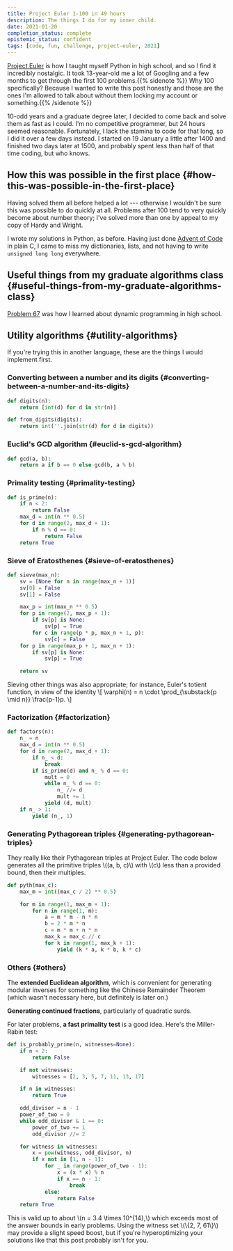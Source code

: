 ```yaml
---
title: Project Euler 1-100 in 49 hours
description: The things I do for my inner child.
date: 2021-01-20
completion_status: complete
epistemic_status: confident
tags: [code, fun, challenge, project-euler, 2021]
---
```


[Project Euler](https://projecteuler.net) is how I taught myself Python in high school, and so I find it incredibly nostalgic. It took 13-year-old me a lot of Googling and a few months to get through the first 100 problems.{{% sidenote %}} Why 100 specifically? Because I wanted to write this post honestly and those are the ones I'm allowed to talk about without them locking my account or something.{{% /sidenote %}}

10-odd years and a graduate degree later, I decided to come back and solve them as fast as I could. I'm no competitive programmer, but 24 hours seemed reasonable. Fortunately, I lack the stamina to code for that long, so I did it over a few days instead. I started on 19 January a little after 1400 and finished two days later at 1500, and probably spent less than half of that time coding, but who knows.



## How this was possible in the first place {#how-this-was-possible-in-the-first-place}

Having solved them all before helped a lot --- otherwise I wouldn't be sure this was possible to do quickly at all. Problems after 100 tend to very quickly become about number theory; I've solved more than one by appeal to my copy of Hardy and Wright.

I wrote my solutions in Python, as before. Having just done [Advent of Code](https://adventofco.de) in plain C, I came to miss my dictionaries, lists, and not having to write `unsigned long long` everywhere.


## Useful things from my graduate algorithms class {#useful-things-from-my-graduate-algorithms-class}

[Problem 67](https://projecteuler.net/problem=67) was how I learned about dynamic programming in high school.


## Utility algorithms {#utility-algorithms}

If you're trying this in another language, these are the things I would implement first.


### Converting between a number and its digits {#converting-between-a-number-and-its-digits}

```python
def digits(n):
    return [int(d) for d in str(n)]

def from_digits(digits):
    return int(''.join(str(d) for d in digits))
```


### Euclid's GCD algorithm {#euclid-s-gcd-algorithm}

```python
def gcd(a, b):
    return a if b == 0 else gcd(b, a % b)
```


### Primality testing {#primality-testing}

```python
def is_prime(n):
    if n < 2:
        return False
    max_d = int(n ** 0.5)
    for d in range(2, max_d + 1):
        if n % d == 0:
            return False
    return True
```


### Sieve of Eratosthenes {#sieve-of-eratosthenes}

```python
def sieve(max_n):
    sv = [None for n in range(max_n + 1)]
    sv[0] = False
    sv[1] = False

    max_p = int(max_n ** 0.5)
    for p in range(2, max_p + 1):
        if sv[p] is None:
            sv[p] = True
        for c in range(p * p, max_n + 1, p):
            sv[c] = False
    for p in range(max_p + 1, max_n + 1):
        if sv[p] is None:
            sv[p] = True

    return sv
```

Sieving other things was also appropriate; for instance, Euler's totient function, in view of the identity
\\[
\varphi(n) = n \cdot \prod\_{\substack{p \mid n}} \frac{p-1}p.
\\]


### Factorization {#factorization}

```python
def factors(n):
    n_ = n
    max_d = int(n ** 0.5)
    for d in range(2, max_d + 1):
        if n_ < d:
            break
        if is_prime(d) and n_ % d == 0:
            mult = 0
            while n_ % d == 0:
                n_ //= d
                mult += 1
            yield (d, mult)
    if n_ > 1:
        yield (n_, 1)
```


### Generating Pythagorean triples {#generating-pythagorean-triples}

They really like their Pythagorean triples at Project Euler. The code below generates all the primitive triples \\((a, b, c)\\) with \\(c\\) less than a provided bound, then their multiples.

```python
def pyth(max_c):
    max_m = int((max_c / 2) ** 0.5)

    for m in range(1, max_m + 1):
        for n in range(1, m):
            a = m * m - n * n
            b = 2 * m * n
            c = m * m + n * n
            max_k = max_c // c
            for k in range(1, max_k + 1):
                yield (k * a, k * b, k * c)
```


### Others {#others}

The **extended Euclidean algorithm**, which is convenient for generating modular inverses for something like the Chinese Remainder Theorem (which wasn't necessary here, but definitely is later on.)

**Generating continued fractions**, particularly of quadratic surds.

For later problems, **a fast primality test** is a good idea. Here's the Miller-Rabin test:

```python
def is_probably_prime(n, witnesses=None):
    if n < 2:
        return False

    if not witnesses:
        witnesses = [2, 3, 5, 7, 11, 13, 17]

    if n in witnesses:
        return True

    odd_divisor = n - 1
    power_of_two = 0
    while odd_divisor & 1 == 0:
        power_of_two += 1
        odd_divisor //= 2

    for witness in witnesses:
        x = pow(witness, odd_divisor, n)
        if x not in [1, n - 1]:
            for _ in range(power_of_two - 1):
                x = (x * x) % n
                if x == n - 1:
                    break
            else:
                return False
    return True
```

This is valid up to about \\(n = 3.4 \times 10^{14},\\) which exceeds most of the answer bounds in early problems. Using the witness set \\(\\{2, 7, 61\\}\\) may provide a slight speed boost, but if you're hyperoptimizing your solutions like that this post probably isn't for you.
